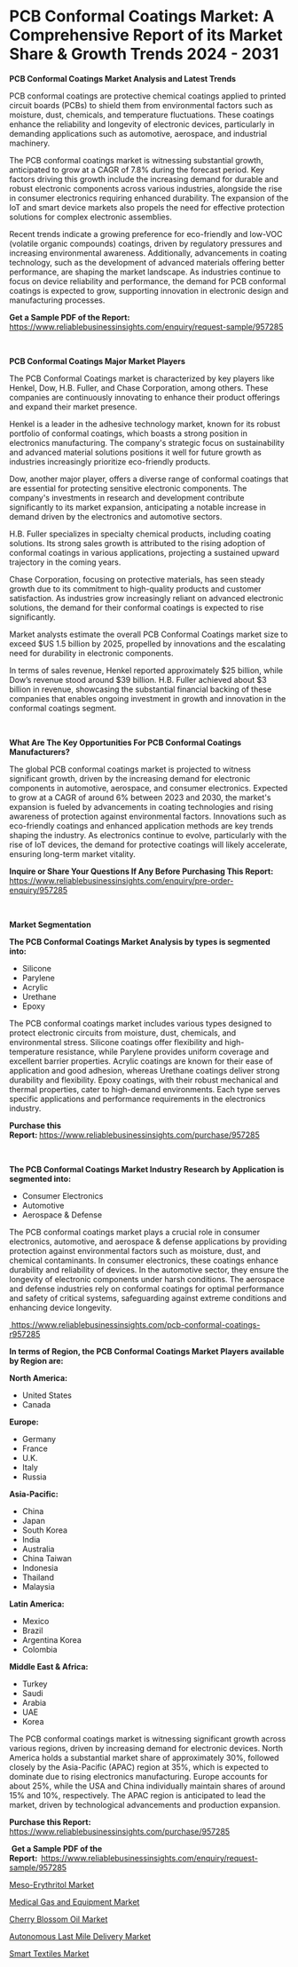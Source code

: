 <p><h1>PCB Conformal Coatings Market: A Comprehensive Report of its Market Share & Growth Trends 2024 - 2031</h1></p><p><strong>PCB Conformal Coatings Market Analysis and Latest Trends</strong></p>
<p><p>PCB conformal coatings are protective chemical coatings applied to printed circuit boards (PCBs) to shield them from environmental factors such as moisture, dust, chemicals, and temperature fluctuations. These coatings enhance the reliability and longevity of electronic devices, particularly in demanding applications such as automotive, aerospace, and industrial machinery.</p><p>The PCB conformal coatings market is witnessing substantial growth, anticipated to grow at a CAGR of 7.8% during the forecast period. Key factors driving this growth include the increasing demand for durable and robust electronic components across various industries, alongside the rise in consumer electronics requiring enhanced durability. The expansion of the IoT and smart device markets also propels the need for effective protection solutions for complex electronic assemblies.</p><p>Recent trends indicate a growing preference for eco-friendly and low-VOC (volatile organic compounds) coatings, driven by regulatory pressures and increasing environmental awareness. Additionally, advancements in coating technology, such as the development of advanced materials offering better performance, are shaping the market landscape. As industries continue to focus on device reliability and performance, the demand for PCB conformal coatings is expected to grow, supporting innovation in electronic design and manufacturing processes.</p></p>
<p><strong>Get a Sample PDF of the Report:&nbsp;</strong> <a href="https://www.reliablebusinessinsights.com/enquiry/request-sample/957285?utm_campaign=60&utm_medium=2&utm_source=Github&utm_content=ia&utm_term=03122024&utm_id=pcb-conformal-coatings">https://www.reliablebusinessinsights.com/enquiry/request-sample/957285</a></p>
<p>&nbsp;</p>
<p><strong>PCB Conformal Coatings Major Market Players</strong></p>
<p><p>The PCB Conformal Coatings market is characterized by key players like Henkel, Dow, H.B. Fuller, and Chase Corporation, among others. These companies are continuously innovating to enhance their product offerings and expand their market presence.</p><p>Henkel is a leader in the adhesive technology market, known for its robust portfolio of conformal coatings, which boasts a strong position in electronics manufacturing. The company's strategic focus on sustainability and advanced material solutions positions it well for future growth as industries increasingly prioritize eco-friendly products.</p><p>Dow, another major player, offers a diverse range of conformal coatings that are essential for protecting sensitive electronic components. The company's investments in research and development contribute significantly to its market expansion, anticipating a notable increase in demand driven by the electronics and automotive sectors.</p><p>H.B. Fuller specializes in specialty chemical products, including coating solutions. Its strong sales growth is attributed to the rising adoption of conformal coatings in various applications, projecting a sustained upward trajectory in the coming years.</p><p>Chase Corporation, focusing on protective materials, has seen steady growth due to its commitment to high-quality products and customer satisfaction. As industries grow increasingly reliant on advanced electronic solutions, the demand for their conformal coatings is expected to rise significantly.</p><p>Market analysts estimate the overall PCB Conformal Coatings market size to exceed $US 1.5 billion by 2025, propelled by innovations and the escalating need for durability in electronic components.</p><p>In terms of sales revenue, Henkel reported approximately $25 billion, while Dow’s revenue stood around $39 billion. H.B. Fuller achieved about $3 billion in revenue, showcasing the substantial financial backing of these companies that enables ongoing investment in growth and innovation in the conformal coatings segment.</p></p>
<p>&nbsp;</p>
<p><strong>What Are The Key Opportunities For PCB Conformal Coatings Manufacturers?</strong></p>
<p><p>The global PCB conformal coatings market is projected to witness significant growth, driven by the increasing demand for electronic components in automotive, aerospace, and consumer electronics. Expected to grow at a CAGR of around 6% between 2023 and 2030, the market's expansion is fueled by advancements in coating technologies and rising awareness of protection against environmental factors. Innovations such as eco-friendly coatings and enhanced application methods are key trends shaping the industry. As electronics continue to evolve, particularly with the rise of IoT devices, the demand for protective coatings will likely accelerate, ensuring long-term market vitality.</p></p>
<p><strong>Inquire or Share Your Questions If Any Before Purchasing This Report:</strong> <a href="https://www.reliablebusinessinsights.com/enquiry/pre-order-enquiry/957285?utm_campaign=60&utm_medium=2&utm_source=Github&utm_content=ia&utm_term=03122024&utm_id=pcb-conformal-coatings">https://www.reliablebusinessinsights.com/enquiry/pre-order-enquiry/957285</a></p>
<p>&nbsp;</p>
<p><strong>Market Segmentation</strong></p>
<p><strong>The PCB Conformal Coatings Market Analysis by types is segmented into:</strong></p>
<p><ul><li>Silicone</li><li>Parylene</li><li>Acrylic</li><li>Urethane</li><li>Epoxy</li></ul></p>
<p><p>The PCB conformal coatings market includes various types designed to protect electronic circuits from moisture, dust, chemicals, and environmental stress. Silicone coatings offer flexibility and high-temperature resistance, while Parylene provides uniform coverage and excellent barrier properties. Acrylic coatings are known for their ease of application and good adhesion, whereas Urethane coatings deliver strong durability and flexibility. Epoxy coatings, with their robust mechanical and thermal properties, cater to high-demand environments. Each type serves specific applications and performance requirements in the electronics industry.</p></p>
<p><strong>Purchase this Report:&nbsp;</strong><a href="https://www.reliablebusinessinsights.com/purchase/957285?utm_campaign=60&utm_medium=2&utm_source=Github&utm_content=ia&utm_term=03122024&utm_id=pcb-conformal-coatings">https://www.reliablebusinessinsights.com/purchase/957285</a></p>
<p>&nbsp;</p>
<p><strong>The PCB Conformal Coatings Market Industry Research by Application is segmented into:</strong></p>
<p><ul><li>Consumer Electronics</li><li>Automotive</li><li>Aerospace & Defense</li></ul></p>
<p><p>The PCB conformal coatings market plays a crucial role in consumer electronics, automotive, and aerospace & defense applications by providing protection against environmental factors such as moisture, dust, and chemical contaminants. In consumer electronics, these coatings enhance durability and reliability of devices. In the automotive sector, they ensure the longevity of electronic components under harsh conditions. The aerospace and defense industries rely on conformal coatings for optimal performance and safety of critical systems, safeguarding against extreme conditions and enhancing device longevity.</p></p>
<p><a href="https://www.reliablebusinessinsights.com/pcb-conformal-coatings-r957285?utm_campaign=60&utm_medium=2&utm_source=Github&utm_content=ia&utm_term=03122024&utm_id=pcb-conformal-coatings">&nbsp;https://www.reliablebusinessinsights.com/pcb-conformal-coatings-r957285</a></p>
<p><strong>In terms of Region, the PCB Conformal Coatings Market Players available by Region are:</strong></p>
<p>
    <p> <strong> North America: </strong>
        <ul>
            <li>United States</li>
            <li>Canada</li>
        </ul>
        </p> 
    <p> <strong> Europe: </strong>
        <ul>
            <li>Germany</li>
            <li>France</li>
            <li>U.K.</li>
            <li>Italy</li>
            <li>Russia</li>
        </ul>
        </p> 
    <p> <strong> Asia-Pacific: </strong>
        <ul>
            <li>China</li>
            <li>Japan</li>
            <li>South Korea</li>
            <li>India</li>
            <li>Australia</li>
            <li>China Taiwan</li>
            <li>Indonesia</li>
            <li>Thailand</li>
            <li>Malaysia</li>
        </ul>
        </p> 
    <p> <strong> Latin America: </strong>
        <ul>
            <li>Mexico</li>
            <li>Brazil</li>
            <li>Argentina Korea</li>
            <li>Colombia</li>
        </ul>
        </p> 
    <p> <strong> Middle East & Africa: </strong>
        <ul>
            <li>Turkey</li>
            <li>Saudi</li>
            <li>Arabia</li>
            <li>UAE</li>
            <li>Korea</li>
        </ul>
    </p>
    </p>
<p><p>The PCB conformal coatings market is witnessing significant growth across various regions, driven by increasing demand for electronic devices. North America holds a substantial market share of approximately 30%, followed closely by the Asia-Pacific (APAC) region at 35%, which is expected to dominate due to rising electronics manufacturing. Europe accounts for about 25%, while the USA and China individually maintain shares of around 15% and 10%, respectively. The APAC region is anticipated to lead the market, driven by technological advancements and production expansion.</p></p>
<p><strong>Purchase this Report: </strong><a href="https://www.reliablebusinessinsights.com/purchase/957285?utm_campaign=60&utm_medium=2&utm_source=Github&utm_content=ia&utm_term=03122024&utm_id=pcb-conformal-coatings">https://www.reliablebusinessinsights.com/purchase/957285</a></p>
<p>&nbsp;<strong>Get a Sample PDF of the Report:&nbsp;&nbsp;</strong><a href="https://www.reliablebusinessinsights.com/enquiry/request-sample/957285?utm_campaign=60&utm_medium=2&utm_source=Github&utm_content=ia&utm_term=03122024&utm_id=pcb-conformal-coatings">https://www.reliablebusinessinsights.com/enquiry/request-sample/957285</a></p>
<p><strong></strong></p>
<p><p><a href="https://github.com/NargisHussain432/Market-Research-Report-List-1/blob/main/meso-erythritol-market.md?utm_campaign=60&utm_medium=2&utm_source=Github&utm_content=ia&utm_term=03122024&utm_id=pcb-conformal-coatings">Meso-Erythritol Market</a></p><p><a href="https://www.linkedin.com/pulse/medical-gas-equipment-market-competitive-landscape-key-trends-huxfe?utm_campaign=60&utm_medium=2&utm_source=Github&utm_content=ia&utm_term=03122024&utm_id=pcb-conformal-coatings">Medical Gas and Equipment Market</a></p><p><a href="https://issuu.com/reportprime-2/docs/cherry-blossom-oil-market-size-2030.pptx?utm_campaign=60&utm_medium=2&utm_source=Github&utm_content=ia&utm_term=03122024&utm_id=pcb-conformal-coatings">Cherry Blossom Oil Market</a></p><p><a href="https://www.linkedin.com/pulse/forecasting-growth-autonomous-last-mile-delivery-market-2024-2031-z5dzf?utm_campaign=60&utm_medium=2&utm_source=Github&utm_content=ia&utm_term=03122024&utm_id=pcb-conformal-coatings">Autonomous Last Mile Delivery Market</a></p><p><a href="https://github.com/FahadAhmed223/Market-Research-Report-List-1/blob/main/smart-textiles-market.md?utm_campaign=60&utm_medium=2&utm_source=Github&utm_content=ia&utm_term=03122024&utm_id=pcb-conformal-coatings">Smart Textiles Market</a></p></p>